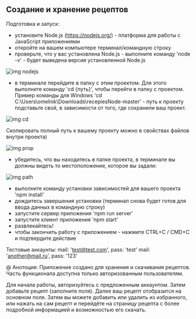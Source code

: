 ## Создание и хранение рецептов

Подготовка и запуск:

- установите Node.js (https://nodejs.org/) - платформа для работы с JavaScript приложениями
- откройте на вашем компьютере терминал/командную строку
- проверьте, что у вас установлена Node.js - выполните команду 'node -v' - будет выведена версия установленной Node.js

![img nodejs](https://github.com/Melnioks/recipes/blob/main/nodev.jpg)

- в терминале перейдите в папку с этим проектом. Для этого выполните команду 'cd {путь}', чтобы перейти в папку с проектом. Пример команды для Windows 'cd C:\Users\omelnik\Downloads\recepiesNode-master' - путь к проекту подставьте свой, в зависимости от того, где сохранили ваш проект. 

![img cd](https://github.com/Melnioks/recipes/blob/main/cd%20path.jpg)

Скопировать полный путь к вашему проекту можно в свойствах файлов внутри проекта)

![img prop](https://github.com/Melnioks/recipes/blob/main/propert.jpg)

- убедитесь, что вы находитесь в папке проекта, в терминале вы должны видеть то местоположение, которое вы задали:

![img path](https://github.com/Melnioks/recipes/blob/main/path.jpg)

- выполните команду установки зависимостей для вашего проекта 'npm install'
- дождитесь завершения установки (терминал снова будет готов для ввода данных в командную строку)
- запустите сервер приложения 'npm run server'
- запустите клиент приложения 'npm start'
- развлекайтесь!
- чтобы закончить работу с приложением - нажмите CTRL+C / CMD+C и подтвердите действие


Тестовые аккаунты: 
   mail: 'test@test.com', pass: 'test'
   mail: 'another@mail.ru', pass: '123'

@
Анотоция:
  Приложение создано для хранения и скачивания рецептов. Часть функционала доступна только авторизованным пользователям.

  Для начала работы, авторизуйтесь с предложенным аккаунтом.
  Затем добавьте рецепт (заполните поля). Далее ваш рецепт отобразится на основном поле.
  Затем вы можете добавить или удалить из избранного, или нажать на сам рецепт и перейдёте на страницу рецепта с более подробной информацией и возможностью его скачать.
